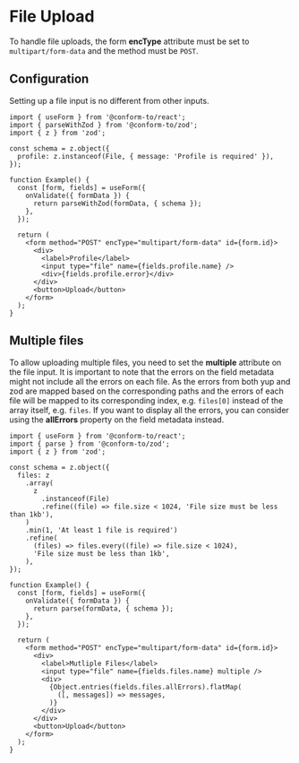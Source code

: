 # File Upload

To handle file uploads, the form **encType** attribute must be set to `multipart/form-data` and the method must be `POST`.

## Configuration

Setting up a file input is no different from other inputs.

```tsx
import { useForm } from '@conform-to/react';
import { parseWithZod } from '@conform-to/zod';
import { z } from 'zod';

const schema = z.object({
  profile: z.instanceof(File, { message: 'Profile is required' }),
});

function Example() {
  const [form, fields] = useForm({
    onValidate({ formData }) {
      return parseWithZod(formData, { schema });
    },
  });

  return (
    <form method="POST" encType="multipart/form-data" id={form.id}>
      <div>
        <label>Profile</label>
        <input type="file" name={fields.profile.name} />
        <div>{fields.profile.error}</div>
      </div>
      <button>Upload</button>
    </form>
  );
}
```

## Multiple files

To allow uploading multiple files, you need to set the **multiple** attribute on the file input. It is important to note that the errors on the field metadata might not include all the errors on each file. As the errors from both yup and zod are mapped based on the corresponding paths and the errors of each file will be mapped to its corresponding index, e.g. `files[0]` instead of the array itself, e.g. `files`. If you want to display all the errors, you can consider using the **allErrors** property on the field metadata instead.

```tsx
import { useForm } from '@conform-to/react';
import { parse } from '@conform-to/zod';
import { z } from 'zod';

const schema = z.object({
  files: z
    .array(
      z
        .instanceof(File)
        .refine((file) => file.size < 1024, 'File size must be less than 1kb'),
    )
    .min(1, 'At least 1 file is required')
    .refine(
      (files) => files.every((file) => file.size < 1024),
      'File size must be less than 1kb',
    ),
});

function Example() {
  const [form, fields] = useForm({
    onValidate({ formData }) {
      return parse(formData, { schema });
    },
  });

  return (
    <form method="POST" encType="multipart/form-data" id={form.id}>
      <div>
        <label>Mutliple Files</label>
        <input type="file" name={fields.files.name} multiple />
        <div>
          {Object.entries(fields.files.allErrors).flatMap(
            ([, messages]) => messages,
          )}
        </div>
      </div>
      <button>Upload</button>
    </form>
  );
}
```
